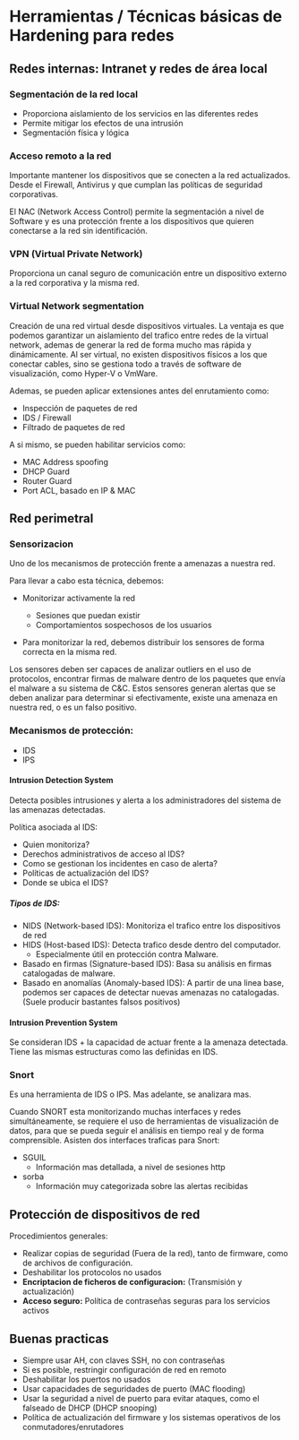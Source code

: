 # Herramientas / Técnicas básicas de Hardening para redes

## Redes internas: Intranet y redes de área local

### Segmentación de la red local

* Proporciona aislamiento de los servicios en las diferentes redes
* Permite mitigar los efectos de una intrusión
* Segmentación física y lógica

### Acceso remoto a la red

Importante mantener los dispositivos que se conecten a la red actualizados.
Desde el Firewall, Antivirus y que cumplan las políticas de seguridad corporativas.

El NAC (Network Access Control) permite la segmentación a nivel de Software y es una protección frente a los dispositivos que quieren conectarse a la red sin identificación.

### VPN (Virtual Private Network)

Proporciona un canal seguro de comunicación entre un dispositivo externo a la red corporativa y la misma red.

### Virtual Network segmentation

Creación de una red virtual desde dispositivos virtuales.
La ventaja es que podemos garantizar un aislamiento del trafico entre redes de la virtual network, ademas de generar la red de forma mucho mas rápida y dinámicamente.
Al ser virtual, no existen dispositivos físicos a los que conectar cables, sino se gestiona todo a través de software de visualización, como Hyper-V o VmWare.

Ademas, se pueden aplicar extensiones antes del enrutamiento como:

* Inspección de paquetes de red
* IDS / Firewall
* Filtrado de paquetes de red

A si mismo, se pueden habilitar servicios como: 

* MAC Address spoofing
* DHCP Guard
* Router Guard
* Port ACL, basado en IP & MAC

## Red perimetral

### Sensorizacion

Uno de los mecanismos de protección frente a amenazas a nuestra red.

Para llevar a cabo esta técnica, debemos: 

* Monitorizar activamente la red
    * Sesiones que puedan existir
    * Comportamientos sospechosos de los usuarios

* Para monitorizar la red, debemos distribuir los sensores de forma correcta en la misma red.

Los sensores deben ser capaces de analizar outliers en el uso de protocolos, encontrar firmas de malware dentro de los paquetes que envía el malware a su sistema de C&C.
Estos sensores generan alertas que se deben analizar para determinar si efectivamente, existe una amenaza en nuestra red, o es un falso positivo.

### Mecanismos de protección:

* IDS
* IPS

#### Intrusion Detection System

Detecta posibles intrusiones y alerta a los administradores del sistema de las amenazas detectadas.

Política asociada al IDS:

* Quien monitoriza? 
* Derechos administrativos de acceso al IDS? 
* Como se gestionan los incidentes en caso de alerta?
* Políticas de actualización del IDS?
* Donde se ubica el IDS?

##### Tipos de IDS:

* NIDS (Network-based IDS): Monitoriza el trafico entre los dispositivos de red
* HIDS (Host-based IDS): Detecta trafico desde dentro del computador.
    * Especialmente útil en protección contra Malware.
* Basado en firmas (Signature-based IDS): Basa su análisis en firmas catalogadas de malware.
* Basado en anomalías (Anomaly-based IDS): A partir de una linea base, podemos ser capaces de detectar nuevas amenazas no catalogadas. (Suele producir bastantes falsos positivos)

#### Intrusion Prevention System

Se consideran IDS + la capacidad de actuar frente a la amenaza detectada.
Tiene las mismas estructuras como las definidas en IDS.

### Snort

Es una herramienta de IDS o IPS.
Mas adelante, se analizara mas.

Cuando SNORT esta monitorizando muchas interfaces y redes simultáneamente, se requiere el uso de herramientas de visualización de datos, para que se pueda seguir el análisis en tiempo real y de forma comprensible.
Asisten dos interfaces traficas para Snort:

* SGUIL 
    * Información mas detallada, a nivel de sesiones http
* sorba
    * Información muy categorizada sobre las alertas recibidas

## Protección de dispositivos de red

Procedimientos generales:

* Realizar copias de seguridad (Fuera de la red), tanto de firmware, como de archivos de configuración.
* Deshabilitar los protocolos no usados
* **Encriptacion de ficheros de configuracion:** (Transmisión y actualización)
* **Acceso seguro:** Política de contraseñas seguras para los servicios activos

## Buenas practicas

* Siempre usar AH, con claves SSH, no con contraseñas
* Si es posible, restringir configuración de red en remoto
* Deshabilitar los puertos no usados
* Usar capacidades de seguridades de puerto (MAC flooding)
* Usar la seguridad a nivel de puerto para evitar ataques, como el falseado de DHCP (DHCP snooping)
* Política de actualización del firmware y los sistemas operativos de los conmutadores/enrutadores
